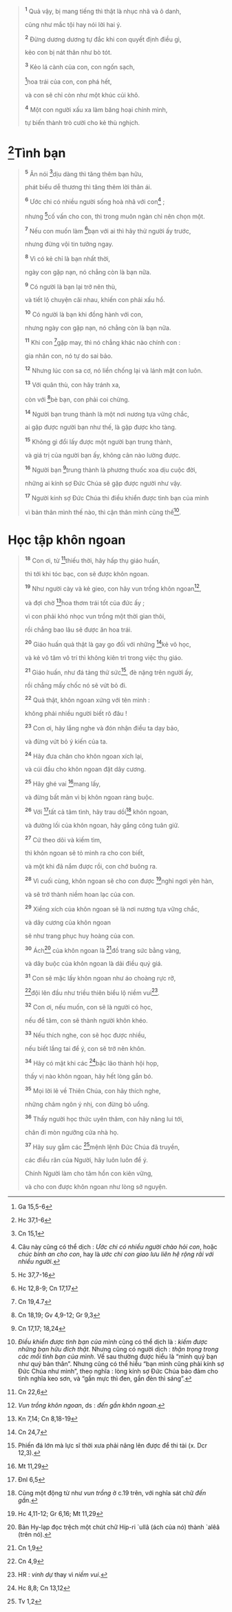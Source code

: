 > <sup><b>1</b></sup> Quả vậy, bị mang tiếng thì thật là nhục nhã và ô danh,
>
> cũng như mắc tội hay nói lời hai ý.
>
> <sup><b>2</b></sup> Đừng dương dương tự đắc khi con quyết định điều gì,
>
> kẻo con bị nát thân như bò tót.
>
> <sup><b>3</b></sup> Kẻo lá cành của con, con ngốn sạch,
>
> [^1@-22a2a4c6-d512-4bcd-a0c4-74329d35f570]hoa trái của con, con phá hết,
>
> và con sẽ chỉ còn như một khúc củi khô.
>
> <sup><b>4</b></sup> Một con người xấu xa làm băng hoại chính mình,
>
> tự biến thành trò cười cho kẻ thù nghịch.

# [^2@-22a2a4c6-d512-4bcd-a0c4-74329d35f570]Tình bạn

> <sup><b>5</b></sup> Ăn nói [^3@-22a2a4c6-d512-4bcd-a0c4-74329d35f570]dịu dàng thì tăng thêm bạn hữu,
>
> phát biểu dễ thương thì tăng thêm lời thân ái.
>
> <sup><b>6</b></sup> Ước chi có nhiều người sống hoà nhã với con[^1-22a2a4c6-d512-4bcd-a0c4-74329d35f570] ;
>
> nhưng [^4@-22a2a4c6-d512-4bcd-a0c4-74329d35f570]cố vấn cho con, thì trong muôn ngàn chỉ nên chọn một.
>
> <sup><b>7</b></sup> Nếu con muốn làm [^5@-22a2a4c6-d512-4bcd-a0c4-74329d35f570]bạn với ai thì hãy thử người ấy trước,
>
> nhưng đừng vội tin tưởng ngay.
>
> <sup><b>8</b></sup> Vì có kẻ chỉ là bạn nhất thời,
>
> ngày con gặp nạn, nó chẳng còn là bạn nữa.
>
> <sup><b>9</b></sup> Có người là bạn lại trở nên thù,
>
> và tiết lộ chuyện cãi nhau, khiến con phải xấu hổ.
>
> <sup><b>10</b></sup> Có người là bạn khi đồng hành với con,
>
> nhưng ngày con gặp nạn, nó chẳng còn là bạn nữa.
>
> <sup><b>11</b></sup> Khi con [^6@-22a2a4c6-d512-4bcd-a0c4-74329d35f570]gặp may, thì nó chẳng khác nào chính con :
>
> gia nhân con, nó tự do sai bảo.
>
> <sup><b>12</b></sup> Nhưng lúc con sa cơ, nó liền chống lại và lánh mặt con luôn.
>
> <sup><b>13</b></sup> Với quân thù, con hãy tránh xa,
>
> còn với [^7@-22a2a4c6-d512-4bcd-a0c4-74329d35f570]bè bạn, con phải coi chừng.
>
> <sup><b>14</b></sup> Người bạn trung thành là một nơi nương tựa vững chắc,
>
> ai gặp được người bạn như thế, là gặp được kho tàng.
>
> <sup><b>15</b></sup> Không gì đổi lấy được một người bạn trung thành,
>
> và giá trị của người bạn ấy, không cân nào lường được.
>
> <sup><b>16</b></sup> Người bạn [^8@-22a2a4c6-d512-4bcd-a0c4-74329d35f570]trung thành là phương thuốc xoa dịu cuộc đời,
>
> những ai kính sợ Đức Chúa sẽ gặp được người như vậy.
>
> <sup><b>17</b></sup> Người kính sợ Đức Chúa thì điều khiển được tình bạn của mình
>
> vì bản thân mình thế nào, thì cận thân mình cũng thế[^2-22a2a4c6-d512-4bcd-a0c4-74329d35f570].

# Học tập khôn ngoan

> <sup><b>18</b></sup> Con ơi, từ [^9@-22a2a4c6-d512-4bcd-a0c4-74329d35f570]thiếu thời, hãy hấp thụ giáo huấn,
>
> thì tới khi tóc bạc, con sẽ được khôn ngoan.
>
> <sup><b>19</b></sup> Như người cày và kẻ gieo, con hãy vun trồng khôn ngoan[^3-22a2a4c6-d512-4bcd-a0c4-74329d35f570],
>
> và đợi chờ [^10@-22a2a4c6-d512-4bcd-a0c4-74329d35f570]hoa thơm trái tốt của đức ấy ;
>
> vì con phải khó nhọc vun trồng một thời gian thôi,
>
> rồi chẳng bao lâu sẽ được ăn hoa trái.
>
> <sup><b>20</b></sup> Giáo huấn quả thật là gay go đối với những [^11@-22a2a4c6-d512-4bcd-a0c4-74329d35f570]kẻ vô học,
>
> và kẻ vô tâm vô trí thì không kiên trì trong việc thụ giáo.
>
> <sup><b>21</b></sup> Giáo huấn, như đá tảng thử sức[^4-22a2a4c6-d512-4bcd-a0c4-74329d35f570], đè nặng trên người ấy,
>
> rồi chẳng mấy chốc nó sẽ vứt bỏ đi.
>
> <sup><b>22</b></sup> Quả thật, khôn ngoan xứng với tên mình :
>
> không phải nhiều người biết rõ đâu !
>
> <sup><b>23</b></sup> Con ơi, hãy lắng nghe và đón nhận điều ta dạy bảo,
>
> và đừng vứt bỏ ý kiến của ta.
>
> <sup><b>24</b></sup> Hãy đưa chân cho khôn ngoan xích lại,
>
> và cúi đầu cho khôn ngoan đặt dây cương.
>
> <sup><b>25</b></sup> Hãy ghé vai [^12@-22a2a4c6-d512-4bcd-a0c4-74329d35f570]mang lấy,
>
> và đừng bất mãn vì bị khôn ngoan ràng buộc.
>
> <sup><b>26</b></sup> Với [^13@-22a2a4c6-d512-4bcd-a0c4-74329d35f570]tất cả tâm tình, hãy trau dồi[^5-22a2a4c6-d512-4bcd-a0c4-74329d35f570] khôn ngoan,
>
> và đường lối của khôn ngoan, hãy gắng công tuân giữ.
>
> <sup><b>27</b></sup> Cứ theo dõi và kiếm tìm,
>
> thì khôn ngoan sẽ tỏ mình ra cho con biết,
>
> và một khi đã nắm được rồi, con chớ buông ra.
>
> <sup><b>28</b></sup> Vì cuối cùng, khôn ngoan sẽ cho con được [^14@-22a2a4c6-d512-4bcd-a0c4-74329d35f570]nghỉ ngơi yên hàn,
>
> và sẽ trở thành niềm hoan lạc của con.
>
> <sup><b>29</b></sup> Xiềng xích của khôn ngoan sẽ là nơi nương tựa vững chắc,
>
> và dây cương của khôn ngoan
>
> sẽ như trang phục huy hoàng của con.
>
> <sup><b>30</b></sup> Ách[^6-22a2a4c6-d512-4bcd-a0c4-74329d35f570] của khôn ngoan là [^15@-22a2a4c6-d512-4bcd-a0c4-74329d35f570]đồ trang sức bằng vàng,
>
> và dây buộc của khôn ngoan là dải điều quý giá.
>
> <sup><b>31</b></sup> Con sẽ mặc lấy khôn ngoan như áo choàng rực rỡ,
>
> [^16@-22a2a4c6-d512-4bcd-a0c4-74329d35f570]đội lên đầu như triều thiên biểu lộ niềm vui[^7-22a2a4c6-d512-4bcd-a0c4-74329d35f570].
>
> <sup><b>32</b></sup> Con ơi, nếu muốn, con sẽ là người có học,
>
> nếu để tâm, con sẽ thành người khôn khéo.
>
> <sup><b>33</b></sup> Nếu thích nghe, con sẽ học được nhiều,
>
> nếu biết lắng tai để ý, con sẽ trở nên khôn.
>
> <sup><b>34</b></sup> Hãy có mặt khi các [^17@-22a2a4c6-d512-4bcd-a0c4-74329d35f570]bậc lão thành hội họp,
>
> thấy vị nào khôn ngoan, hãy hết lòng gắn bó.
>
> <sup><b>35</b></sup> Mọi lời lẽ về Thiên Chúa, con hãy thích nghe,
>
> những châm ngôn ý nhị, con đừng bỏ uổng.
>
> <sup><b>36</b></sup> Thấy người học thức uyên thâm, con hãy năng lui tới,
>
> chân đi mòn ngưỡng cửa nhà họ.
>
> <sup><b>37</b></sup> Hãy suy gẫm các [^18@-22a2a4c6-d512-4bcd-a0c4-74329d35f570]mệnh lệnh Đức Chúa đã truyền,
>
> các điều răn của Người, hãy luôn luôn để ý.
>
> Chính Người làm cho tâm hồn con kiên vững,
>
> và cho con được khôn ngoan như lòng sở nguyện.

[^1-22a2a4c6-d512-4bcd-a0c4-74329d35f570]: Câu này cũng có thể dịch : *Ước chi có nhiều người chào hỏi con*, hoặc *chúc bình an cho con*, hay là *ước chi con giao lưu liên hệ rộng rãi với nhiều người*.
[^2-22a2a4c6-d512-4bcd-a0c4-74329d35f570]: *Điều khiển được tình bạn của mình* cũng có thể dịch là : *kiếm được những bạn hữu đích thật*. Nhưng cũng có người dịch : *thận trọng trong các mối tình bạn của mình*. Vế sau thường được hiểu là “mình quý bạn như quý bản thân”. Nhưng cũng có thể hiểu “bạn mình cũng phải kính sợ Đức Chúa như mình”, theo nghĩa : lòng kính sợ Đức Chúa bảo đảm cho tình nghĩa keo sơn, và “gần mực thì đen, gần đèn thì sáng”.
[^3-22a2a4c6-d512-4bcd-a0c4-74329d35f570]: *Vun trồng khôn ngoan*, ds : *đến gần khôn ngoan*.
[^4-22a2a4c6-d512-4bcd-a0c4-74329d35f570]: Phiến đá lớn mà lực sĩ thời xưa phải nâng lên được để thi tài (x. Dcr 12,3).
[^5-22a2a4c6-d512-4bcd-a0c4-74329d35f570]: Cũng một động từ như *vun trồng* ở c.19 trên, với nghĩa sát chữ *đến gần*.
[^6-22a2a4c6-d512-4bcd-a0c4-74329d35f570]: Bản Hy-lạp đọc trệch một chút chữ Híp-ri \`ullâ (ách của nó) thành \`alêâ (trên nó).
[^7-22a2a4c6-d512-4bcd-a0c4-74329d35f570]: HR : *vinh dự* thay vì *niềm vui*.
[^1@-22a2a4c6-d512-4bcd-a0c4-74329d35f570]: Ga 15,5-6
[^2@-22a2a4c6-d512-4bcd-a0c4-74329d35f570]: Hc 37,1-6
[^3@-22a2a4c6-d512-4bcd-a0c4-74329d35f570]: Cn 15,1
[^4@-22a2a4c6-d512-4bcd-a0c4-74329d35f570]: Hc 37,7-16
[^5@-22a2a4c6-d512-4bcd-a0c4-74329d35f570]: Hc 12,8-9; Cn 17,17
[^6@-22a2a4c6-d512-4bcd-a0c4-74329d35f570]: Cn 19,4.7
[^7@-22a2a4c6-d512-4bcd-a0c4-74329d35f570]: Cn 18,19; Gv 4,9-12; Gr 9,3
[^8@-22a2a4c6-d512-4bcd-a0c4-74329d35f570]: Cn 17,17; 18,24
[^9@-22a2a4c6-d512-4bcd-a0c4-74329d35f570]: Cn 22,6
[^10@-22a2a4c6-d512-4bcd-a0c4-74329d35f570]: Kn 7,14; Cn 8,18-19
[^11@-22a2a4c6-d512-4bcd-a0c4-74329d35f570]: Cn 24,7
[^12@-22a2a4c6-d512-4bcd-a0c4-74329d35f570]: Mt 11,29
[^13@-22a2a4c6-d512-4bcd-a0c4-74329d35f570]: Đnl 6,5
[^14@-22a2a4c6-d512-4bcd-a0c4-74329d35f570]: Hc 4,11-12; Gr 6,16; Mt 11,29
[^15@-22a2a4c6-d512-4bcd-a0c4-74329d35f570]: Cn 1,9
[^16@-22a2a4c6-d512-4bcd-a0c4-74329d35f570]: Cn 4,9
[^17@-22a2a4c6-d512-4bcd-a0c4-74329d35f570]: Hc 8,8; Cn 13,12
[^18@-22a2a4c6-d512-4bcd-a0c4-74329d35f570]: Tv 1,2